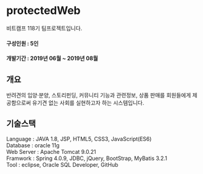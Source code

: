 # protectedWeb

비트캠프 118기 팀프로젝트입니다.<br>
#### 구성인원 : 5인<br>
#### 개발기간 : 2019년 06월 ~ 2019년 08월<br>

## 개요
반려견의 입양·분양, 스토리펀딩, 커뮤니티 기능과 관련정보, 상품 판매를 회원들에게 제공함으로써 유기견 없는 사회를 실현하고자 하는 시스템입니다.

## 기술스택
Language : JAVA 1.8, JSP, HTML5, CSS3, JavaScript(ES6)<br>
Database : oracle 11g<br>
Web Server : Apache Tomcat 9.0.21<br>
Framwork : Spring 4.0.9, JDBC, jQuery, BootStrap, MyBatis 3.2.1<br>
Tool : eclipse, Oracle SQL Developer, GitHub
